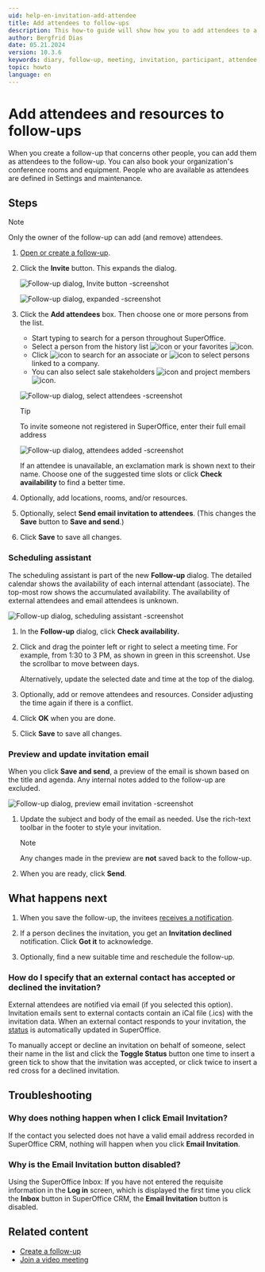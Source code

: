```yaml
---
uid: help-en-invitation-add-attendee
title: Add attendees to follow-ups
description: This how-to guide will show how you to add attendees to a follow-up.
author: Bergfrid Dias
date: 05.21.2024
version: 10.3.6
keywords: diary, follow-up, meeting, invitation, participant, attendee
topic: howto
language: en
---
```


# Add attendees and resources to follow-ups

When you create a follow-up that concerns other people, you can add them as attendees to the follow-up. You can also book your organization's conference rooms and equipment. People who are available as attendees are defined in Settings and maintenance.

## Steps

> [!NOTE]
> Only the owner of the follow-up can add (and remove) attendees.

1. [Open or create a follow-up][3].

1. Click the **Invite** button. This expands the dialog.

    ![Follow-up dialog, Invite button -screenshot][img14]

    ![Follow-up dialog, expanded -screenshot][img15]

1. Click the **Add attendees** box. Then choose one or more persons from the list.

    * Start typing to search for a person throughout SuperOffice.
    * Select a person from the history list ![icon][img4] or your favorites ![icon][img5].
    * Click ![icon][img6] to search for an associate or ![icon][img7] to select persons linked to a company.
    * You can also select sale stakeholders ![icon][img8] and project members ![icon][img9].

    ![Follow-up dialog, select attendees -screenshot][img17]

    > [!TIP]
    > To invite someone not registered in SuperOffice, enter their full email address

    ![Follow-up dialog, attendees added -screenshot][img16]

    If an attendee is unavailable, an exclamation mark is shown next to their name. Choose one of the suggested time slots or click **Check availability** to find a better time.

1. Optionally, add locations, rooms, and/or resources.

1. Optionally, select **Send email invitation to attendees**. (This changes the **Save** button to **Save and send**.)

1. Click **Save** to save all changes.

### <a id="availability" />Scheduling assistant

The scheduling assistant is part of the new **Follow-up** dialog. The detailed calendar shows the availability of each internal attendant (associate). The top-most row shows the accumulated availability. The availability of external attendees and email attendees is unknown.

![Follow-up dialog, scheduling assistant -screenshot][img18]

1. In the **Follow-up** dialog, click **Check availability.**

1. Click and drag the pointer left or right to select a meeting time. For example, from 1:30 to 3 PM, as shown in green in this screenshot. Use the scrollbar to move between days.

    Alternatively, update the selected date and time at the top of the dialog.

1. Optionally, add or remove attendees and resources. Consider adjusting the time again if there is a conflict.

1. Click **OK** when you are done.
1. Click **Save** to save all changes.

### <a id="preview" />Preview and update invitation email

When you click **Save and send**, a preview of the email is shown based on the title and agenda. Any internal notes added to the follow-up are excluded.

![Follow-up dialog, preview email invitation -screenshot][img13]

1. Update the subject and body of the email as needed. Use the rich-text toolbar in the footer to style your invitation.

    > [!NOTE]
    > Any changes made in the preview are **not** saved back to the follow-up.

1. When you are ready, click **Send**.

## What happens next

1. When you save the follow-up, the invitees [receives a notification][5].

2. If a person declines the invitation, you get an **Invitation declined** notification. Click **Got it** to acknowledge.

3. Optionally, find a new suitable time and reschedule the follow-up.

### How do I specify that an external contact has accepted or declined the invitation?

External attendees are notified via email (if you selected this option). Invitation emails sent to external contacts contain an iCal file (.ics) with the invitation data. When an external contact responds to your invitation, the [status][1] is automatically updated in SuperOffice.

To manually accept or decline an invitation on behalf of someone, select their name in the list and click the **Toggle Status** button one time to insert a green tick to show that the invitation was accepted, or click twice to insert a red cross for a declined invitation.

## Troubleshooting

### Why does nothing happen when I click Email Invitation?

If the contact you selected does not have a valid email address recorded in SuperOffice CRM, nothing will happen when you click **Email Invitation**.

### Why is the Email Invitation button disabled?

Using the SuperOffice Inbox: If you have not entered the requisite information in the **Log in** screen, which is displayed the first time you click the **Inbox** button in SuperOffice CRM, the **Email Invitation** button is disabled.

## Related content

* [Create a follow-up][3]
* [Join a video meeting][4]

<!-- Referenced links -->
[1]: index.md#status
[3]: ../create-follow-up.md
[4]: ../video-meetings.md
[5]: accept-decline.md

<!-- Referenced images -->
[img4]: ../../../../../common/icons/history-icon.png
[img5]: ../../../../../common/icons/favourite-icon.png
[img6]: ../../../../../common/icons/personblack.png
[img7]: ../../../../../common/icons/singlecolour/contact.png
[img8]: ../../../../../common/icons/sale.png
[img9]: ../../../../../common/icons/singlecolour/project.png
[img13]: ../../../../media/loc/en/diary/preview-invitation.png
[img14]: ../../../../media/loc/en/diary/invite.png
[img15]: ../../../../media/loc/en/diary/large-follow-up-dialog.png
[img16]: ../../../../media/loc/en/diary/attendees-added.png
[img17]: ../../../../media/loc/en/diary/follow-up-attendees.png
[img18]: ../../../../media/loc/en/diary/schedule-associate-ext-email.png

